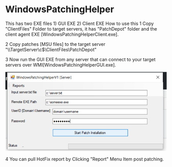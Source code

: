 # WindowsPatchingHelper


This has two EXE files 1) GUI EXE 2) Client EXE
How to use this
1 Copy "ClientFiles" Folder to target servers, it has "PatchDepot" folder and the client agent EXE [WindowsPatchingHelperClient.exe].

2 Copy patches [MSU files] to the target server "\\\\TargetServer\c$\ClientFiles\PatchDepot"

3 Now run the GUI EXE from any server that can connect to your target servers over WMI[WindowsPatchingHelperGUI.exe].

![alt text](https://github.com/prax78/WindowsPatchingHelper/blob/master/patchtool.png?raw=true)

4 You can pull HotFix report by Clicking "Report" Menu Item post patching.
